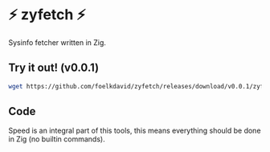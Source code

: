 # ⚡ zyfetch ⚡
Sysinfo fetcher written in Zig.

## Try it out! (v0.0.1)
```bash
wget https://github.com/foelkdavid/zyfetch/releases/download/v0.0.1/zyfetch_v0.0.1 && chmod +x zyfetch_v0.0.1 && clear && ./zyfetch_v0.0.1
```

## Code
Speed is an integral part of this tools, this means everything should be done in Zig (no builtin commands).

